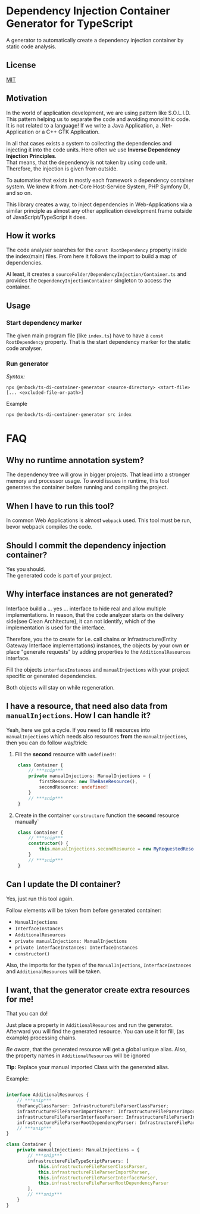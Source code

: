 # Dependency Injection Container Generator for TypeScript

A generator to automatically create a dependency injection container by static code analysis.

## License

[MIT](LICENSE)

## Motivation

In the world of application development, we are using pattern like S.O.L.I.D. This pattern helping us to separate
the code and avoiding monolithic code.    
It is not related to a language! If we write a Java Application, a .Net-Application or a C++ GTK Application.

In all that cases exists a system to collecting the dependencies and injecting it into the code units. Here often we
use **Inverse Dependency Injection Principles**.    
That means, that the dependency is not taken by using code unit. Therefore, the injection is given from outside.

To automatise that exists in mostly each framework a dependency container system. We knew it from .net-Core Host-Service
System, PHP Symfony DI, and so on.

This library creates a way, to inject dependencies in Web-Applications via a similar principle as almost any other
application development frame outside of JavaScript/TypeScript it does.

## How it works

The code analyser searches for the `const RootDependency` property inside the index(main) files. From here it follows
the import to build a map of dependencies.

Al least, it creates a `sourceFolder/DependencyInjection/Container.ts` and provides the `DependencyInjectionContainer`
singleton to access the container.

## Usage

### Start dependency marker

The given main program file (like `index.ts`) have to have a `const RootDependency` property. That is the start
dependency marker for the static code analyser.

### Run generator

*Syntax:*

```
npx @enbock/ts-di-container-generator <source-directory> <start-file> [... <excluded-file-or-path>]
```

Example

```shell
npx @enbock/ts-di-container-generator src index
```

# FAQ

## Why no runtime annotation system?

The dependency tree will grow in bigger projects. That lead into a stronger memory and processor usage.
To avoid issues in runtime, this tool generates the container before running and compiling the project.

## When I have to run this tool?

In common Web Applications is almost `webpack` used. This tool must be run, bevor webpack compiles the code.

## Should I commit the dependency injection container?

Yes you should.     
The generated code is part of your project.

## Why interface instances are not generated?

Interface build a ... yes ... interface to hide real and allow multiple implementations. In reason, that the code
analyzer starts on the delivery side(see Clean Architecture), it can not identify, which of the implementation is used
for the interface.

Therefore, you the to create for i.e. call chains or Infrastructure(Entity Gateway Interface implementations) instances,
the objects by your own **or** place "generate requests" by adding properties to the `AdditionalResources` interface.

Fill the objects `interfaceInstances` and `manualInjections` with your project specific or generated dependencies.

Both objects will stay on while regeneration.

## I have a resource, that need also data from `manualInjections`. How I can handle it?

Yeah, here we got a cycle. If you need to fill resources into `manualInjections` which needs also resources **from**
the `manualInjections`, then you can do follow way/trick:

1. Fill the **second** resource with `undefined!`:
   ```typescript
    class Container {
        // ***snip***
        private manualInjections: ManualInjections = {
            firstResource: new TheBaseResource(),
            secondResource: undefined!
        }
        // ***snip***
    }
   ```
2. Create in the container `constructure` function the **second** resource manually`
   ```typescript
    class Container {
        // ***snip***
        constructor() {
            this.manualInjections.secondResource = new MyRequestedResource(this.manualInjections.firstResource)
        }
        // ***snip***
    }
   ```

## Can I update the DI container?

Yes, just run this tool again.

Follow elements will be taken from before generated container:

* `ManualInjections`
* `InterfaceInstances`
* `AdditionalResources`
* `private manualInjections: ManualInjections`
* `private interfaceInstances: InterfaceInstances`
* `constructor()`

Also, the imports for the types of the `ManualInjections`, `InterfaceInstances` and `AdditionalResources` will be taken.

## I want, that the generator create extra resources for me!

That you can do!

Just place a property in `AdditionalResources` and run the generator.
Afterward you will find the generated resource. You can use it for fill, (as example) processing chains.

*Be aware*, that the generated resource will get a global unique alias. Also, the property names
in `AdditionalResources` will be ignored

**Tip:** Replace your manual imported Class with the generated alias.

Example:

```typescript

interface AdditionalResources {
    // ***snip***
    theFancyClassParser: InfrastructureFileParserClassParser;
    infrastructureFileParserImportParser: InfrastructureFileParserImportParser;
    infrastructureFileParserInterfaceParser: InfrastructureFileParserInterfaceParser;
    infrastructureFileParserRootDependencyParser: InfrastructureFileParserRootDependencyParser;
    // ***snip***
}

class Container {
    private manualInjections: ManualInjections = {
        // ***snip***
        infrastructureFileTypeScriptParsers: [
            this.infrastructureFileParserClassParser,
            this.infrastructureFileParserImportParser,
            this.infrastructureFileParserInterfaceParser,
            this.infrastructureFileParserRootDependencyParser
        ],
        // ***snip***
    }
}
```